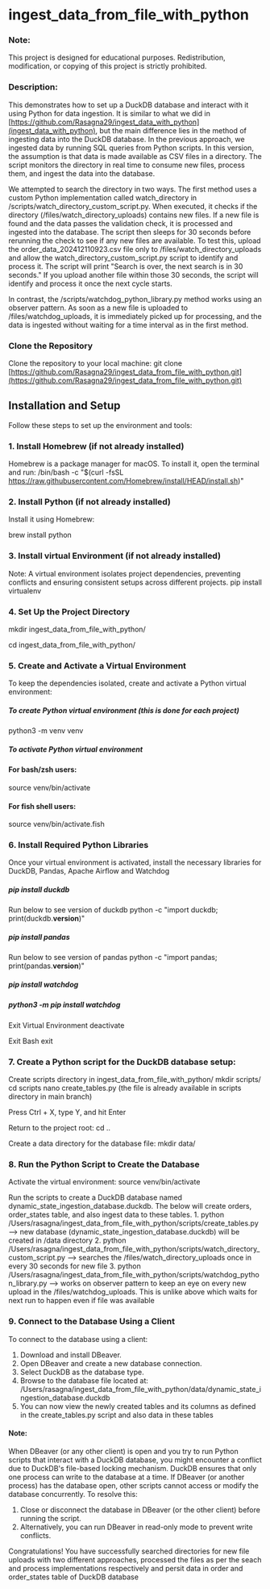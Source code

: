 # ingest_data_from_file_with_python

### Note: 
This project is designed for educational purposes. Redistribution, modification, or copying of this project is strictly prohibited.

### Description:
This demonstrates how to set up a DuckDB database and interact with it using Python for data ingestion. It is similar to what we did in [https://github.com/Rasagna29/ingest_data_with_python](ingest_data_with_python), but the main difference lies in the method of ingesting data into the DuckDB database. In the previous approach, we ingested data by running SQL queries from Python scripts. In this version, the assumption is that data is made available as CSV files in a directory. The script monitors the directory in real time to consume new files, process them, and ingest the data into the database.

We attempted to search the directory in two ways. The first method uses a custom Python implementation called watch_directory in /scripts/watch_directory_custom_script.py. When executed, it checks if the directory (/files/watch_directory_uploads) contains new files. If a new file is found and the data passes the validation check, it is processed and ingested into the database. The script then sleeps for 30 seconds before rerunning the check to see if any new files are available. To test this, upload the order_data_202412110923.csv file only to /files/watch_directory_uploads and allow the watch_directory_custom_script.py script to identify and process it. The script will print "Search is over, the next search is in 30 seconds." If you upload another file within those 30 seconds, the script will identify and process it once the next cycle starts.

In contrast, the /scripts/watchdog_python_library.py method works using an observer pattern. As soon as a new file is uploaded to /files/watchdog_uploads, it is immediately picked up for processing, and the data is ingested without waiting for a time interval as in the first method.

### Clone the Repository
Clone the repository to your local machine:
git clone [https://github.com/Rasagna29/ingest_data_from_file_with_python.git](https://github.com/Rasagna29/ingest_data_from_file_with_python.git)

## Installation and Setup

Follow these steps to set up the environment and tools: 

### 1. Install Homebrew (if not already installed)
Homebrew is a package manager for macOS. To install it, open the terminal and run:
/bin/bash -c "$(curl -fsSL https://raw.githubusercontent.com/Homebrew/install/HEAD/install.sh)"

### 2. Install Python (if not already installed)
Install it using Homebrew:

brew install python

### 3. Install virtual Environment  (if not already installed)
Note: A virtual environment isolates project dependencies, preventing conflicts and ensuring consistent setups across different projects.
pip install virtualenv

### 4. Set Up the Project Directory
mkdir ingest_data_from_file_with_python/

cd ingest_data_from_file_with_python/

### 5. Create and Activate a Virtual Environment
To keep the dependencies isolated, create and activate a Python virtual environment:

##### To create Python virtual environment  (this is done for each project)
python3 -m venv venv

##### To activate Python virtual environment
#### For bash/zsh users:
source venv/bin/activate  
#### For fish shell users:
source venv/bin/activate.fish

### 6. Install Required Python Libraries
Once your virtual environment is activated, install the necessary libraries for DuckDB, Pandas, Apache Airflow and Watchdog

##### pip install duckdb 

Run below to see version of duckdb
python -c "import duckdb; print(duckdb.__version__)"

##### pip install pandas 
Run below to see version of pandas
python -c "import pandas; print(pandas.__version__)"

##### pip install watchdog

##### python3 -m pip install watchdog

Exit Virtual Environment
deactivate 

Exit Bash
exit

### 7. Create a Python script for the DuckDB database setup:

Create scripts directory in ingest_data_from_file_with_python/
  mkdir scripts/
  cd scripts
  nano create_tables.py (the file is already available in scripts directory in main branch)

Press Ctrl + X, type Y, and hit Enter

Return to the project root:
cd ..

Create a data directory for the database file:
mkdir data/

### 8. Run the Python Script to Create the Database
  Activate the virtual environment:
  source venv/bin/activate  

  Run the scripts to create a DuckDB database named dynamic_state_ingestion_database.duckdb. 
  The below will create orders, order_states table, and also ingest data to these tables.
    1. python /Users/rasagna/ingest_data_from_file_with_python/scripts/create_tables.py --> new database (dynamic_state_ingestion_database.duckdb) will be created in /data directory 
    2. python /Users/rasagna/ingest_data_from_file_with_python/scripts/watch_directory_custom_script.py --> searches the /files/watch_directory_uploads once in every 30 seconds for new file
    3. python /Users/rasagna/ingest_data_from_file_with_python/scripts/watchdog_python_library.py --> works on observer pattern to keep an eye on every new upload in the /files/watchdog_uploads. This is unlike above which waits for next run to happen even if file was available
    
### 9. Connect to the Database Using a Client
To connect to the database using a client:
1. Download and install DBeaver.
2. Open DBeaver and create a new database connection.
3. Select DuckDB as the database type.
4. Browse to the database file located at: /Users/rasagna/ingest_data_from_file_with_python/data/dynamic_state_ingestion_database.duckdb
5. You can now view the newly created tables and its columns as defined in the create_tables.py script and also data in these tables

#### Note: 
When DBeaver (or any other client) is open and you try to run Python scripts that interact with a DuckDB database, you might encounter a conflict due to DuckDB's file-based locking mechanism. DuckDB ensures that only one process can write to the database at a time. If DBeaver (or another process) has the database open, other scripts cannot access or modify the database concurrently. 
To resolve this:
   1. Close or disconnect the database in DBeaver (or the other client) before running the script.
   2. Alternatively, you can run DBeaver in read-only mode to prevent write conflicts.

Congratulations!
You have successfully searched directories for new file uploads with two different approaches, processed the files as per the seach and process implementations respectively and persit data in order and order_states table of DuckDB database



 
